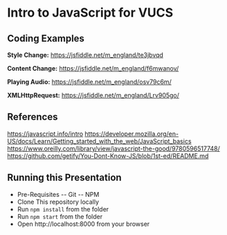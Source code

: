 # Intro to JavaScript for VUCS

## Coding Examples
**Style Change:**
https://jsfiddle.net/m_england/te3jbvqd

**Content Change:**
https://jsfiddle.net/m_england/f6mwanov/

**Playing Audio:**
https://jsfiddle.net/m_england/osv79c6m/

**XMLHttpRequest:**
https://jsfiddle.net/m_england/Lrv905go/


## References
https://javascript.info/intro
https://developer.mozilla.org/en-US/docs/Learn/Getting_started_with_the_web/JavaScript_basics
https://www.oreilly.com/library/view/javascript-the-good/9780596517748/
https://github.com/getify/You-Dont-Know-JS/blob/1st-ed/README.md

## Running this Presentation
* Pre-Requisites
-- Git
-- NPM
* Clone This repository locally
* Run `npm install` from the folder
* Run `npm start` from the folder
* Open http://localhost:8000 from your browser